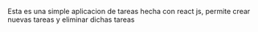 Esta es una simple aplicacion de tareas hecha con react js, permite crear nuevas tareas y eliminar dichas tareas
